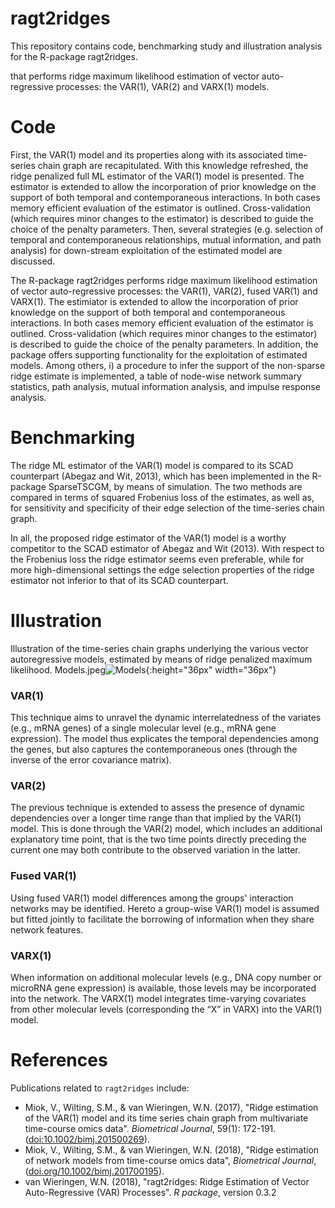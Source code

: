 # ragt2ridges

This repository contains code, benchmarking study and illustration analysis for the R-package ragt2ridges.

that performs ridge maximum likelihood estimation of vector auto-regressive processes: the VAR(1), VAR(2) and VARX(1) models.
# Code

First, the VAR(1) model and its properties along with its associated time-series chain graph are recapitulated. With this knowledge refreshed, the ridge penalized full ML estimator of the VAR(1) model is presented. The estimator is extended to allow the incorporation of prior knowledge on the support of both temporal and contemporaneous interactions. In both cases memory efficient evaluation of the estimator is outlined. Cross-validation (which requires minor changes to the estimator) is described to guide the choice of the penalty parameters. Then, several strategies (e.g. selection of temporal and contemporaneous relationships, mutual information, and path analysis) for down-stream exploitation of the estimated model are discussed. 

The R-package ragt2ridges performs ridge maximum likelihood estimation of vector auto-regressive processes: the VAR(1), VAR(2), fused VAR(1) and VARX(1). The estimiator is extended to allow the incorporation of prior knowledge on the support of both temporal and contemporaneous interactions. In both cases memory efficient evaluation of the estimator is outlined. Cross-validation (which requires minor changes to the estimator) is described to guide the choice of the penalty parameters. 
In addition, the package offers supporting functionality for the exploitation of estimated models. Among others, i) a procedure to infer the support of the non-sparse ridge estimate is implemented, a table of node-wise network summary statistics, path analysis, mutual information analysis, and impulse response analysis.

# Benchmarking 

The ridge ML estimator of the VAR(1) model is compared to its SCAD counterpart (Abegaz and Wit, 2013), which has been implemented in the R-package SparseTSCGM, by means of simulation. The two methods are compared in terms of squared Frobenius loss of the estimates, as well as, for sensitivity and specificity of their edge selection of the time-series chain graph.

In all, the proposed ridge estimator of the VAR(1) model is a worthy competitor to the SCAD estimator of Abegaz and Wit (2013). With respect to the Frobenius loss the ridge estimator seems even preferable, while for more high-dimensional settings the edge selection properties of the ridge estimator not inferior to that of its SCAD counterpart.

# Illustration

Illustration of the time-series chain graphs underlying the various vector autoregressive models, estimated by means of ridge penalized maximum likelihood.
Models.jpeg![Models](https://user-images.githubusercontent.com/22052679/124133786-79437600-da82-11eb-878c-bf6405d1b4c7.jpeg){:height="36px" width="36px"}



### VAR(1)
This technique aims to unravel the dynamic interrelatedness of the variates (e.g., mRNA genes) of a single molecular level (e.g., mRNA gene expression). The model thus explicates the temporal dependencies among the genes, but also captures the contemporaneous ones (through the inverse of the error covariance matrix).
### VAR(2)
The previous technique is extended to assess the presence of dynamic dependencies over a longer time range than that implied by the VAR(1) model. This is done through the VAR(2) model, which includes an additional explanatory time point, that is the two time points directly preceding the current one may both contribute to the observed variation in the latter. 
### Fused VAR(1)
Using fused VAR(1) model differences among the groups' interaction networks may be identified. Hereto a group-wise VAR(1) model is assumed but fitted jointly to facilitate the borrowing of information when they share network features.
### VARX(1)
When information on additional molecular levels (e.g., DNA copy number or microRNA gene expression) is available, those levels may be incorporated into the network. The VARX(1) model integrates time-varying covariates from other molecular levels (corresponding the “X” in VARX) into the VAR(1) model.

# References

Publications related to ```ragt2ridges``` include:

 - Miok, V., Wilting, S.M., & van Wieringen, W.N. (2017),
   "Ridge estimation of the VAR(1) model and its time series chain graph from multivariate time-course omics data".
    _Biometrical Journal_, 59(1): 172-191.
    ([doi:10.1002/bimj.201500269](http://onlinelibrary.wiley.com/doi/10.1002/bimj.201500269/abstract)). 
 - Miok, V., Wilting, S.M., & van Wieringen, W.N. (2018),
   "Ridge estimation of network models from time-course omics data",
    _Biometrical Journal_, ([doi.org/10.1002/bimj.201700195](https://onlinelibrary.wiley.com/doi/abs/10.1002/bimj.201700195)).
 - van Wieringen, W.N. (2018), 
   "ragt2ridges: Ridge Estimation of Vector Auto-Regressive (VAR) Processes". 
    _R package_, version 0.3.2
